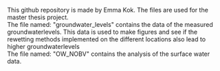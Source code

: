 This github repository is made by Emma Kok. The files are used for the master thesis project. \
The file named: "groundwater_levels" contains the data of the measured groundwaterlevels. This data is used to make figures and see if the rewetting methods implemented on the different locations also lead to higher groundwaterlevels \
The file named: "OW_NOBV" contains the analysis of the surface water data. 
